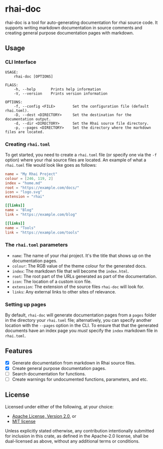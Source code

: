 rhai-doc
========

rhai-doc is a tool for auto-generating documentation for rhai source code. It
supports writing markdown documentation in source comments and creating general
purpose documentation pages with markdown.

Usage
-----

### CLI Interface

```text
USAGE:
    rhai-doc [OPTIONS]

FLAGS:
    -h, --help       Prints help information
    -V, --version    Prints version information

OPTIONS:
    -f, --config <FILE>        Set the configuration file (default rhai.toml).
    -D, --dest <DIRECTORY>     Set the destination for the documentation output.
    -d, --dir <DIRECTORY>      Set the Rhai source file directory.
    -p, --pages <DIRECTORY>    Set the directory where the markdown files are located.
```

### Creating `rhai.toml`

To get started, you need to create a `rhai.toml` file (or specify one via the `-f` option) where
your rhai source files are located. An example of what a `rhai.toml` file would look like goes as
follows:

```toml
name = "My Rhai Project"
colour = [246, 119, 2]
index = "home.md"
root = "https://example.com/docs/"
icon = "logo.svg"
extension = "rhai"

[[links]]
name = "Blog"
link = "https://example.com/blog"

[[links]]
name = "Tools"
link = "https://example.com/tools"
```

### The `rhai.toml` parameters

- `name`: The name of your rhai project. It's the title that shows up on the documentation pages.
- `colour`: The RGB value of the theme colour for the generated docs.
- `index`: The markdown file that will become the `index.html`.
- `root`: The root part of the URLs generated as part of the documentation.
- `icon`: The location of a custom icon file.
- `extension`: The extension of the source files `rhai-doc` will look for.
- `links`: Any external links to other sites of relevance.

### Setting up pages

By default, `rhai-doc` will generate documentation pages from a `pages` folder
in the directory your `rhai.toml` file; alternatively, you can specify another
location with the `--pages` option in the CLI. To ensure that that the generated
documents have an index page you *must* specify the `index` markdown file in
`rhai.toml`.

Features
--------

- [x] Generate documentation from markdown in Rhai source files.
- [x] Create general purpose documentation pages.
- [ ] Search documentation for functions.
- [ ] Create warnings for undocumented functions, parameters, and etc.

License
-------

Licensed under either of the following, at your choice:

- [Apache License, Version 2.0](https://github.com/semirix/rhai-doc/blob/master/LICENSE-APACHE.txt), or
- [MIT license](https://github.com/semirix/rhai-doc/blob/master/LICENSE-MIT.txt)

Unless explicitly stated otherwise, any contribution intentionally submitted
for inclusion in this crate, as defined in the Apache-2.0 license, shall
be dual-licensed as above, without any additional terms or conditions.
